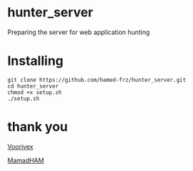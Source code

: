 # hunter_server
Preparing the server for web application hunting
# Installing
```
git clone https://github.com/hamed-frz/hunter_server.git
cd hunter_server
chmod +x setup.sh
./setup.sh
```
# thank you
[Voorivex](https://github.com/Voorivex/OOB-Server)

[MamadHAM](https://github.com/MamadHAM)
